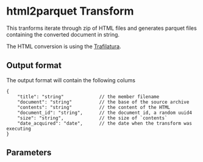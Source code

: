 # html2parquet Transform 

This tranforms iterate through zip of HTML files and generates parquet files containing the converted document in string.

The HTML conversion is using the [Trafilatura](https://trafilatura.readthedocs.io/en/latest/usage-python.html).

## Output format

The output format will contain the following colums

```jsonc
{
	"title": "string"             // the member filename
	"document": "string"          // the base of the source archive
	"contents": "string"          // the content of the HTML
    "document_id": "string",      // the document id, a random uuid4 
    "size": "string",             // the size of `contents`
    "date_acquired": "date",      // the date when the transform was executing
}
```
## Parameters
